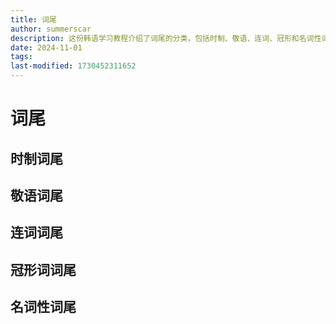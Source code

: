 ```yaml
---
title: 词尾
author: summerscar
description: 这份韩语学习教程介绍了词尾的分类，包括时制、敬语、连词、冠形和名词性词尾，适合学习者系统学习。
date: 2024-11-01
tags:
last-modified: 1730452311652
---
```


# 词尾
## 时制词尾
## 敬语词尾
## 连词词尾
## 冠形词词尾
## 名词性词尾

